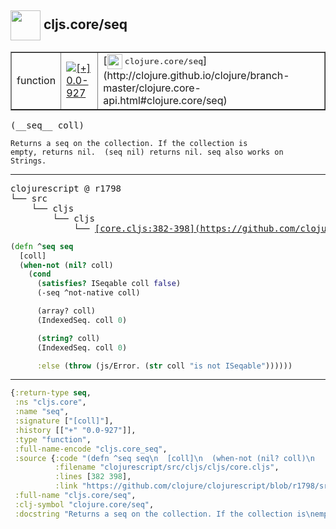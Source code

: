 ## <img width="48px" valign="middle" src="http://i.imgur.com/Hi20huC.png"> cljs.core/seq

 <table border="1">
<tr>
<td>function</td>
<td><a href="https://github.com/cljsinfo/api-refs/tree/0.0-927"><img valign="middle" alt="[+] 0.0-927" src="https://img.shields.io/badge/+-0.0--927-lightgrey.svg"></a> </td>
<td>
[<img height="24px" valign="middle" src="http://i.imgur.com/1GjPKvB.png"> <samp>clojure.core/seq</samp>](http://clojure.github.io/clojure/branch-master/clojure.core-api.html#clojure.core/seq)
</td>
</tr>
</table>

 <samp>
(__seq__ coll)<br>
</samp>

```
Returns a seq on the collection. If the collection is
empty, returns nil.  (seq nil) returns nil. seq also works on
Strings.
```

---

 <pre>
clojurescript @ r1798
└── src
    └── cljs
        └── cljs
            └── <ins>[core.cljs:382-398](https://github.com/clojure/clojurescript/blob/r1798/src/cljs/cljs/core.cljs#L382-L398)</ins>
</pre>

```clj
(defn ^seq seq
  [coll]
  (when-not (nil? coll)
    (cond
      (satisfies? ISeqable coll false)
      (-seq ^not-native coll)

      (array? coll)
      (IndexedSeq. coll 0)

      (string? coll)
      (IndexedSeq. coll 0)

      :else (throw (js/Error. (str coll "is not ISeqable"))))))
```


---

```clj
{:return-type seq,
 :ns "cljs.core",
 :name "seq",
 :signature ["[coll]"],
 :history [["+" "0.0-927"]],
 :type "function",
 :full-name-encode "cljs.core_seq",
 :source {:code "(defn ^seq seq\n  [coll]\n  (when-not (nil? coll)\n    (cond\n      (satisfies? ISeqable coll false)\n      (-seq ^not-native coll)\n\n      (array? coll)\n      (IndexedSeq. coll 0)\n\n      (string? coll)\n      (IndexedSeq. coll 0)\n\n      :else (throw (js/Error. (str coll \"is not ISeqable\"))))))",
          :filename "clojurescript/src/cljs/cljs/core.cljs",
          :lines [382 398],
          :link "https://github.com/clojure/clojurescript/blob/r1798/src/cljs/cljs/core.cljs#L382-L398"},
 :full-name "cljs.core/seq",
 :clj-symbol "clojure.core/seq",
 :docstring "Returns a seq on the collection. If the collection is\nempty, returns nil.  (seq nil) returns nil. seq also works on\nStrings."}

```
